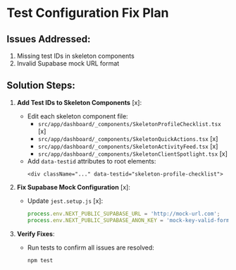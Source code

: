# Test Configuration Fix Plan

## Issues Addressed:
1. Missing test IDs in skeleton components
2. Invalid Supabase mock URL format

## Solution Steps:

1. **Add Test IDs to Skeleton Components** [x]:
   - Edit each skeleton component file:
     - `src/app/dashboard/_components/SkeletonProfileChecklist.tsx` [x]
     - `src/app/dashboard/_components/SkeletonQuickActions.tsx` [x]
     - `src/app/dashboard/_components/SkeletonActivityFeed.tsx` [x]
     - `src/app/dashboard/_components/SkeletonClientSpotlight.tsx` [x]
   - Add `data-testid` attributes to root elements:
     ```tsx
     <div className="..." data-testid="skeleton-profile-checklist">
     ```

2. **Fix Supabase Mock Configuration** [x]:
   - Update `jest.setup.js` [x]:
     ```javascript
     process.env.NEXT_PUBLIC_SUPABASE_URL = 'http://mock-url.com';
     process.env.NEXT_PUBLIC_SUPABASE_ANON_KEY = 'mock-key-valid-format';
     ```

3. **Verify Fixes**:
   - Run tests to confirm all issues are resolved:
     ```bash
     npm test